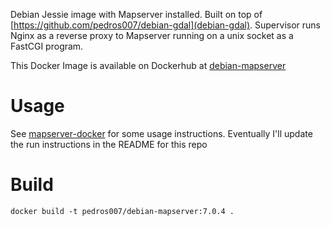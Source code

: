 Debian Jessie image with Mapserver installed.  Built on top of [https://github.com/pedros007/debian-gdal](debian-gdal).  Supervisor runs Nginx as a reverse proxy to Mapserver running on a unix socket as a FastCGI program.

This Docker Image is available on Dockerhub at [debian-mapserver](https://hub.docker.com/r/pedros007/debian-mapserver)

# Usage

See [mapserver-docker](https://github.com/pedros007/mapserver-docker)
for some usage instructions.  Eventually I'll update the run
instructions in the README for this repo

# Build

	docker build -t pedros007/debian-mapserver:7.0.4 .
